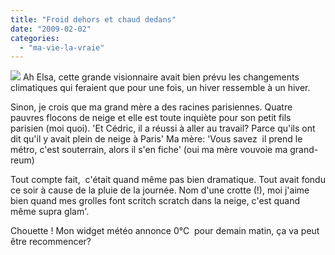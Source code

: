 ```yaml
---
title: "Froid dehors et chaud dedans"
date: "2009-02-02"
categories: 
  - "ma-vie-la-vraie"
---
```


![](images/bT*xJmx*PTEyMzM2MTA*MTE5NjYmcHQ9MTIzMzYxMDQxNTA4MyZwPTMwODM*MSZkPSZnPTEmdD*mbz1jNDY*ZTY3MGIyMjk*NjU1YjBjOTMxYWYyMzYxMzI1ZQ==.gif) Ah Elsa, cette grande visionnaire avait bien prévu les changements climatiques qui feraient que pour une fois, un hiver ressemble à un hiver.

Sinon, je crois que ma grand mère a des racines parisiennes. Quatre pauvres flocons de neige et elle est toute inquiète pour son petit fils parisien (moi quoi). 'Et Cédric, il a réussi à aller au travail? Parce qu'ils ont dit qu'il y avait plein de neige à Paris' Ma mère: 'Vous savez  il prend le métro, c'est souterrain, alors il s'en fiche' (oui ma mère vouvoie ma grand-reum)

Tout compte fait,  c'était quand même pas bien dramatique. Tout avait fondu ce soir à cause de la pluie de la journée. Nom d'une crotte (!), moi j'aime bien quand mes grolles font scritch scratch dans la neige, c'est quand même supra glam'.

Chouette ! Mon widget météo annonce 0°C  pour demain matin, ça va peut être recommencer?
